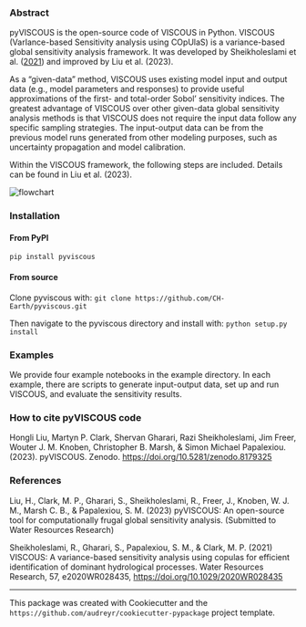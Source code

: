 ### Abstract
pyVISCOUS is the open-source code of VISCOUS in Python. VISCOUS (VarIance-based Sensitivity analysis using COpUlaS) is a variance-based global sensitivity analysis framework. It was developed by Sheikholeslami et al. ([2021](https://doi.org/10.1029/2020WR028435)) and improved by Liu et al. (2023).


As a “given-data” method, VISCOUS uses existing model input and output data (e.g., model parameters and responses) to provide useful approximations of the first- and total-order Sobol’ sensitivity indices. The greatest advantage of VISCOUS over other given-data global sensitivity analysis methods is that VISCOUS does not require the input data follow any specific sampling strategies. The input-output data can be from the previous model runs generated from other modeling purposes, such as uncertainty propagation and model calibration.


Within the VISCOUS framework, the following steps are included. Details can be found in Liu et al. (2023).

![flowchart](https://github.com/CH-Earth/pyviscous/assets/48458815/2e8f7575-41d4-4e6a-bac8-fadc2a5b9c7a)

### Installation
#### From PyPI
```pip install pyviscous```

#### From source

Clone pyviscous with: ```git clone https://github.com/CH-Earth/pyviscous.git```

Then navigate to the pyviscous directory and install with: ```python setup.py install```

### Examples
We provide four example notebooks in the example directory. In each example, there are scripts to generate input-output data, set up and run VISCOUS, and evaluate the sensitivity results.

### How to cite pyVISCOUS code
Hongli Liu, Martyn P. Clark, Shervan Gharari, Razi Sheikholeslami, Jim Freer, Wouter J. M. Knoben, Christopher B. Marsh, & Simon Michael Papalexiou. (2023). pyVISCOUS. Zenodo. https://doi.org/10.5281/zenodo.8179325

### References
Liu, H., Clark, M. P., Gharari, S., Sheikholeslami, R., Freer, J., Knoben, W. J. M., Marsh C. B., & Papalexiou, S. M. (2023) pyVISCOUS: An open-source tool for computationally frugal global sensitivity analysis. (Submitted to Water Resources Research)

Sheikholeslami, R., Gharari, S., Papalexiou, S. M., & Clark, M. P. (2021) VISCOUS: A variance-based sensitivity analysis using copulas for efficient identification of dominant hydrological processes. Water Resources Research, 57, e2020WR028435, https://doi.org/10.1029/2020WR028435

---
This package was created with Cookiecutter and the `https://github.com/audreyr/cookiecutter-pypackage` project template.
